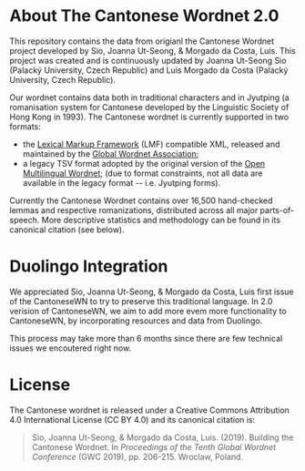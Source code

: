 # About The Cantonese Wordnet 2.0

This repository contains the data from origianl the Cantonese Wordnet project developed by Sio, Joanna Ut-Seong, & Morgado da Costa, Luis. This project was created and is continuously updated by Joanna Ut-Seong Sio (Palacký University, Czech Republic) and Luis Morgado da Costa (Palacký University, Czech Republic). 

Our wordnet contains data both in traditional characters and in Jyutping (a romanisation system for Cantonese developed by the Linguistic Society of Hong Kong in 1993). The Cantonese wordnet is currently supported in two formats: 
 - the [Lexical Markup Framework](https://globalwordnet.github.io/schemas/) (LMF) compatible XML, released and maintained by the [Global Wordnet Association](http://globalwordnet.org/);
 - a legacy TSV format adopted by the original version of the [Open Multilingual Wordnet](http://compling.hss.ntu.edu.sg/omw/); (due to format constraints, not all data are available in the legacy format -- i.e. Jyutping forms). 

Currently the Cantonese Wordnet contains over 16,500 hand-checked lemmas and respective romanizations, distributed across all major parts-of-speech. More descriptive statistics and methodology can be found in its canonical citation (see below).   

# Duolingo Integration

We appreciated Sio, Joanna Ut-Seong, & Morgado da Costa, Luis first issue of the CantoneseWN to try to preserve this traditional language. In 2.0 verision of CantoneseWN, we aim to add more evem more functionality to CantoneseWN, by incorporating resources and data from Duolingo.

This process may take more than 6 months since there are few technical issues we encoutered right now.

# License
The Cantonese wordnet is released under a Creative Commons Attribution 4.0 International License (CC BY 4.0) and its canonical citation is: 
> Sio, Joanna Ut-Seong, & Morgado da Costa, Luis. (2019). Building the Cantonese Wordnet. In _Proceedings of the Tenth Global Wordnet Conference_ (GWC 2019), pp. 206-215. Wroclaw, Poland. 
